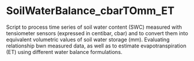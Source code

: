 # SoilWaterBalance_cbarTOmm_ET
Script to process time series of soil water content (SWC) measured with tensiometer sensors (expressed in centibar, cbar) and to convert them into equivalent volumetric values of soil water storage (mm). Evaluating relationship bwn measured data, as well as to estimate evapotranspiration (ET) using different water balance formulations.
